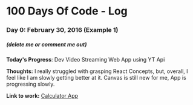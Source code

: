 # 100 Days Of Code - Log

### Day 0: February 30, 2016 (Example 1)
##### (delete me or comment me out)

**Today's Progress**: Dev Video Streaming Web App using YT Api 

**Thoughts:** I really struggled with grasping React Concepts, but, overall, I feel like I am slowly getting better at it. Canvas is still new for me, App is progressing slowly.

**Link to work:** [Calculator App](http://www.example.com)
